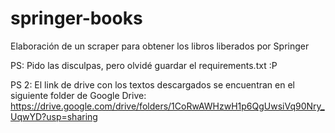 # springer-books
Elaboración de un scraper para obtener los libros liberados por Springer

PS: Pido las disculpas, pero olvidé guardar el requirements.txt :P

PS 2: El link de drive con los textos descargados se encuentran en el siguiente folder de Google Drive: https://drive.google.com/drive/folders/1CoRwAWHzwH1p6QgUwsiVq90Nry_UqwYD?usp=sharing
